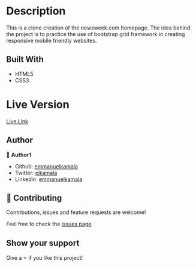 # Description
This is a clone creation of the newsweek.com homepage. The idea behind the project is to practice the use of bootstrap grid framework in creating responsive mobile friendly websites.

## Built With

- HTML5
- CSS3

# Live Version
<a href="https://emmanuelkamala.github.io/newsweek-project/">Live Link</a>

## Author

👤 **Author1**

- Github: [emmanuelkamala](https://github.com/emmanuelkamala)
- Twitter: [ejkamala](https://twitter.com/ejkamala)
- Linkedin: [emmanuelkamala](https://linkedin.com/in/emmanuelkamala)

## 🤝 Contributing

Contributions, issues and feature requests are welcome!

Feel free to check the [issues page](issues/).

## Show your support

Give a ⭐️ if you like this project!
